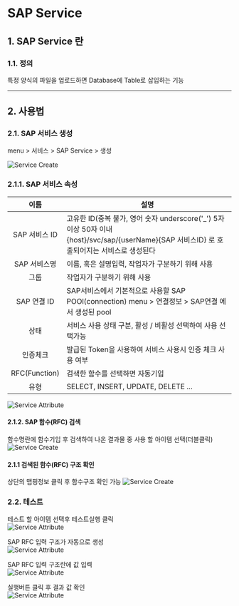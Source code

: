 # SAP Service
## 1. SAP Service 란
### 1.1. 정의
특정 양식의 파일을 업로드하면 Database에 Table로 삽입하는 기능

---
## 2. 사용법
### 2.1. SAP 서비스 생성
menu > 서비스 > SAP Service > 생성

![Service Create](./images/02-service-sap-03.png)

### 2.1.1. SAP 서비스 속성

| 이름 | 설명 |
|:---:|---|
| SAP 서비스 ID | 고유한 ID(중복 불가, 영어 숫자 underscore('_') 5자 이상 50자 이내<br />{host}/svc/sap/{userName}{SAP 서비스ID} 로 호출되어지는 서비스로 생성된다 |
| SAP 서비스명 | 이름, 혹은 설명입력, 작업자가 구분하기 위해 사용 |
| 그룹 | 작업자가 구분하기 위해 사용 |
| SAP 연결 ID | SAP서비스에서 기본적으로 사용할 SAP POOl(connection) menu > 연결정보 > SAP연결 에서 생성된 pool |
| 상태 | 서비스 사용 상태 구분, 활성 / 비활성 선택하여 사용 선택가능 |
| 인증체크 | 발급된 Token을 사용하여 서비스 사용시 인증 체크 사용 여부 |
| RFC(Function) | 검색한 함수를 선택하면 자동기입 |
| 유형 | SELECT, INSERT, UPDATE, DELETE ... |

![Service Attribute](./images/02-service-sap-04.png)

#### 2.1.2. SAP 함수(RFC) 검색
함수명란에 함수기입 후 검색하여 나온 결과물 중 사용 할 아이템 선택(더블클릭)
![Service Create](./images/02-service-sap-05.png)

#### 2.1.1 검색된 함수(RFC) 구조 확인
상단의 맵핑정보 클릭 후 함수구조 확인 가능
![Service Create](./images/02-service-sap-06.png)

### 2.2. 테스트

테스트 할 아이템 선택후 테스트실행 클릭  
![Service Attribute](./images/02-service-sap-10.png)


SAP RFC 입력 구조가 자동으로 생성  
![Service Attribute](./images/02-service-sap-07.png)


SAP RFC 입력 구조란에 값 입력  
![Service Attribute](./images/02-service-sap-08.png)


실행버튼 클릭 후 결과 값 확인  
![Service Attribute](./images/02-service-sap-09.png)
